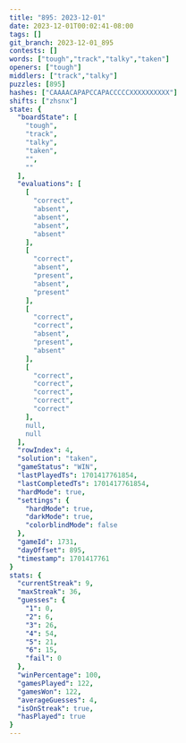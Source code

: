 ```yaml
---
title: "895: 2023-12-01"
date: 2023-12-01T00:02:41-08:00
tags: []
git_branch: 2023-12-01_895
contests: []
words: ["tough","track","talky","taken"]
openers: ["tough"]
middlers: ["track","talky"]
puzzles: [895]
hashes: ["CAAAACAPAPCCAPACCCCCXXXXXXXXXX"]
shifts: ["zhsnx"]
state: {
  "boardState": [
    "tough",
    "track",
    "talky",
    "taken",
    "",
    ""
  ],
  "evaluations": [
    [
      "correct",
      "absent",
      "absent",
      "absent",
      "absent"
    ],
    [
      "correct",
      "absent",
      "present",
      "absent",
      "present"
    ],
    [
      "correct",
      "correct",
      "absent",
      "present",
      "absent"
    ],
    [
      "correct",
      "correct",
      "correct",
      "correct",
      "correct"
    ],
    null,
    null
  ],
  "rowIndex": 4,
  "solution": "taken",
  "gameStatus": "WIN",
  "lastPlayedTs": 1701417761854,
  "lastCompletedTs": 1701417761854,
  "hardMode": true,
  "settings": {
    "hardMode": true,
    "darkMode": true,
    "colorblindMode": false
  },
  "gameId": 1731,
  "dayOffset": 895,
  "timestamp": 1701417761
}
stats: {
  "currentStreak": 9,
  "maxStreak": 36,
  "guesses": {
    "1": 0,
    "2": 6,
    "3": 26,
    "4": 54,
    "5": 21,
    "6": 15,
    "fail": 0
  },
  "winPercentage": 100,
  "gamesPlayed": 122,
  "gamesWon": 122,
  "averageGuesses": 4,
  "isOnStreak": true,
  "hasPlayed": true
}
---
```

<!-- more -->

